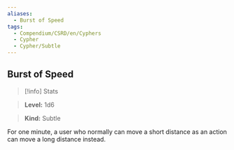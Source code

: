 ```yaml
---
aliases:
  - Burst of Speed
tags:
  - Compendium/CSRD/en/Cyphers
  - Cypher
  - Cypher/Subtle
---
```

  
    
## Burst of Speed    
>[!info] Stats    
> **Level:** 1d6    
> **Kind:** Subtle  
    
For one minute, a user who normally can move a short distance as an action can move a long distance instead.